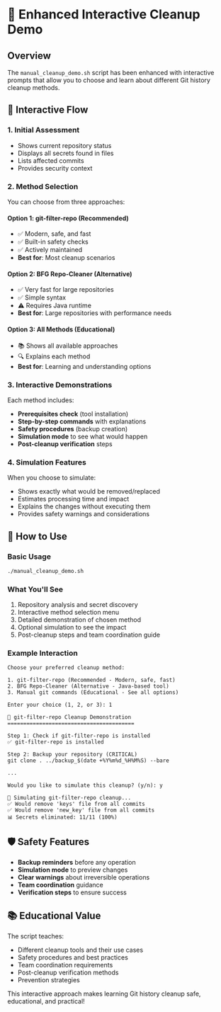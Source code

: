 # 🎯 Enhanced Interactive Cleanup Demo

## Overview
The `manual_cleanup_demo.sh` script has been enhanced with interactive prompts that allow you to choose and learn about different Git history cleanup methods.

## 🔄 Interactive Flow

### 1. **Initial Assessment**
- Shows current repository status
- Displays all secrets found in files
- Lists affected commits
- Provides security context

### 2. **Method Selection**
You can choose from three approaches:

#### Option 1: git-filter-repo (Recommended)
- ✅ Modern, safe, and fast
- ✅ Built-in safety checks
- ✅ Actively maintained
- **Best for**: Most cleanup scenarios

#### Option 2: BFG Repo-Cleaner (Alternative)
- ✅ Very fast for large repositories
- ✅ Simple syntax
- ⚠️ Requires Java runtime
- **Best for**: Large repositories with performance needs

#### Option 3: All Methods (Educational)
- 📚 Shows all available approaches
- 🔍 Explains each method
- **Best for**: Learning and understanding options

### 3. **Interactive Demonstrations**

Each method includes:
- **Prerequisites check** (tool installation)
- **Step-by-step commands** with explanations
- **Safety procedures** (backup creation)
- **Simulation mode** to see what would happen
- **Post-cleanup verification** steps

### 4. **Simulation Features**

When you choose to simulate:
- Shows exactly what would be removed/replaced
- Estimates processing time and impact
- Explains the changes without executing them
- Provides safety warnings and considerations

## 🚀 How to Use

### Basic Usage
```bash
./manual_cleanup_demo.sh
```

### What You'll See
1. Repository analysis and secret discovery
2. Interactive method selection menu
3. Detailed demonstration of chosen method
4. Optional simulation to see the impact
5. Post-cleanup steps and team coordination guide

### Example Interaction
```
Choose your preferred cleanup method:

1. git-filter-repo (Recommended - Modern, safe, fast)
2. BFG Repo-Cleaner (Alternative - Java-based tool)  
3. Manual git commands (Educational - See all options)

Enter your choice (1, 2, or 3): 1

🔧 git-filter-repo Cleanup Demonstration
========================================

Step 1: Check if git-filter-repo is installed
✅ git-filter-repo is installed

Step 2: Backup your repository (CRITICAL)
git clone . ../backup_$(date +%Y%m%d_%H%M%S) --bare

...

Would you like to simulate this cleanup? (y/n): y

🎯 Simulating git-filter-repo cleanup...
✅ Would remove 'keys' file from all commits
✅ Would remove 'new_key' file from all commits
📊 Secrets eliminated: 11/11 (100%)
```

## 🛡️ Safety Features

- **Backup reminders** before any operation
- **Simulation mode** to preview changes
- **Clear warnings** about irreversible operations
- **Team coordination** guidance
- **Verification steps** to ensure success

## 📚 Educational Value

The script teaches:
- Different cleanup tools and their use cases
- Safety procedures and best practices
- Team coordination requirements
- Post-cleanup verification methods
- Prevention strategies

This interactive approach makes learning Git history cleanup safe, educational, and practical!

